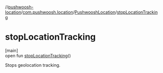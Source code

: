 //[pushwoosh-location](../../../index.md)/[com.pushwoosh.location](../index.md)/[PushwooshLocation](index.md)/[stopLocationTracking](stop-location-tracking.md)

# stopLocationTracking

[main]\
open fun [stopLocationTracking](stop-location-tracking.md)()

Stops geolocation tracking.

